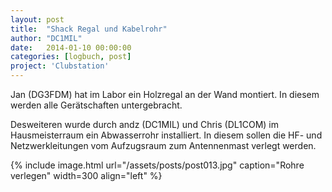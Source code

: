 ```yaml
---
layout: post
title:  "Shack Regal und Kabelrohr"
author: "DC1MIL"
date:   2014-01-10 00:00:00
categories: [logbuch, post]
project: 'Clubstation'
---
```


Jan (DG3FDM) hat im Labor ein Holzregal an der Wand montiert. In diesem werden
alle Gerätschaften untergebracht.

Desweiteren wurde durch andz (DC1MIL) und Chris (DL1COM) im Hausmeisterraum ein Abwasserrohr installiert. In diesem sollen die HF- und Netzwerkleitungen vom Aufzugsraum zum Antennenmast verlegt werden.

{% include image.html url="/assets/posts/post013.jpg" caption="Rohre verlegen" width=300 align="left" %}
<br style="clear: both;"> 

